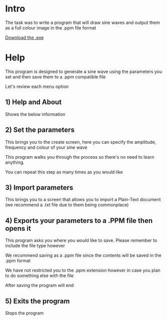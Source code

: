 # Intro
The task was to write a program that will draw sine waves and output them as a full colour image in the .ppm file format

[Download the .exe](https://github.com/jrmswell/16ELA010-Coursework/releases/tag/1)

# Help
This program is designed to generate a sine wave using the parameters you set and then save them to a .ppm compatible file

Let's review each menu option

## 1) Help and About
Shows the below information

## 2) Set the parameters
This brings you to the create screen, here you can specify the amplitude, frequency and colour of your sine wave

This program walks you through the process so there's no need to learn anything.

You can repeat this step as many times as you would like

## 3) Import parameters

This brings you to a screen that allows you to import a Plain-Text document (we recommend a .txt file due to them being commonplace)

## 4) Exports your parameters to a .PPM file then opens it

This program asks you where you would like to save. Please remember to include the file type however

We recommend saving as a .ppm file since the contents will be saved in the .ppm format

We have not restricted you to the .ppm extension however in case you plan to do something else with the file

After saving the program will end

## 5) Exits the program

Stops the program
